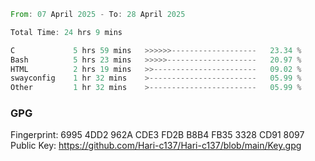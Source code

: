 <!--START_SECTION:waka-->

```rust
From: 07 April 2025 - To: 28 April 2025

Total Time: 24 hrs 9 mins

C             5 hrs 59 mins   >>>>>>-------------------   23.34 %
Bash          5 hrs 23 mins   >>>>>--------------------   20.97 %
HTML          2 hrs 19 mins   >>-----------------------   09.02 %
swayconfig    1 hr 32 mins    >------------------------   05.99 %
Other         1 hr 32 mins    >------------------------   05.99 %
```

<!--END_SECTION:waka-->

### GPG <br />
Fingerprint:     6995 4DD2 962A CDE3 FD2B B8B4 FB35 3328 CD91 8097 <br />
Public Key:      https://github.com/Hari-c137/Hari-c137/blob/main/Key.gpg

